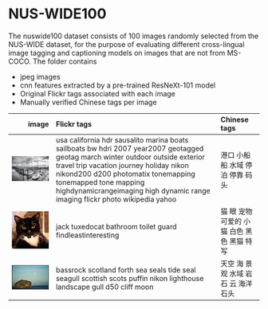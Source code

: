 # NUS-WIDE100

The nuswide100 dataset consists of 100 images randomly selected from the NUS-WIDE dataset, for the purpose of evaluating different cross-lingual image tagging and captioning models on images that are not from MS-COCO. The folder contains

+ jpeg images
+ cnn features extracted by a pre-trained ResNeXt-101 model
+ Original Flickr tags associated with each image
+ Manually verified Chinese tags per image

| image | Flickr tags | Chinese tags |
| -----:|:----- |:----- | 
| <img src="417187631.jpg" /> | usa california hdr sausalito marina boats sailboats bw hdri 2007 year2007 geotagged geotag march winter outdoor outside exterior travel trip vacation journey holiday nikon nikond200 d200 photomatix tonemapping tonemapped tone mapping highdynamicrangeimaging high dynamic range imaging flickr photo wikipedia yahoo | 港口    小船    船      水域    停泊    停靠    码头 | 
| <img src="48661375.jpg"  /> | jack tuxedocat bathroom toilet guard findleastinteresting | 猫      眼      宠物    可爱的  小猫    白色    黑色    黑猫    特写 | 
| <img src="342635061.jpg"/> | bassrock scotland forth sea seals tide seal seagull scottish scots puffin nikon lighthouse landscape gull d50 cliff moon | 天空    海      景观    水域    岩石    云      海洋    石头 | 

